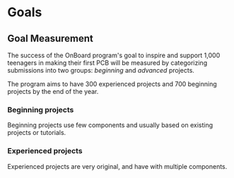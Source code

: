 # Goals

## Goal Measurement

The success of the OnBoard program's goal to inspire and support 1,000 teenagers in making their first PCB will be measured by categorizing submissions into two groups: *beginning* and *advanced* projects.

The program aims to have 300 experienced projects and 700 beginning projects by the end of the year.

### Beginning projects

Beginning projects use few components and usually based on existing projects or tutorials.

### Experienced projects

Experienced projects are very original, and have with multiple components.